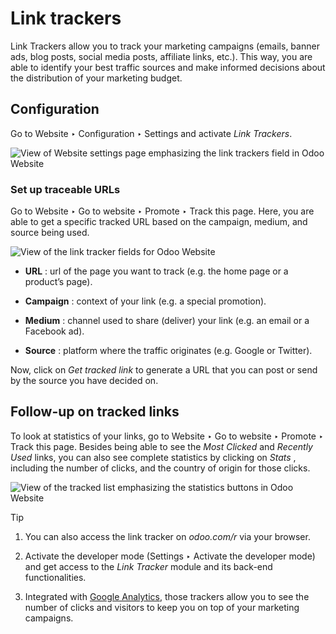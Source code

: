 # Link trackers

Link Trackers allow you to track your marketing campaigns (emails, banner ads,
blog posts, social media posts, affiliate links, etc.). This way, you are able
to identify your best traffic sources and make informed decisions about the
distribution of your marketing budget.

## Configuration

Go to Website ‣ Configuration ‣ Settings and activate _Link Trackers_.

![View of Website settings page emphasizing the link trackers field in Odoo
Website](../../../../_images/enable_link_tracker.png)

### Set up traceable URLs

Go to Website ‣ Go to website ‣ Promote ‣ Track this page. Here, you are able
to get a specific tracked URL based on the campaign, medium, and source being
used.

![View of the link tracker fields for Odoo
Website](../../../../_images/link_tracker_fields.png)

  * **URL** : url of the page you want to track (e.g. the home page or a product’s page).

  * **Campaign** : context of your link (e.g. a special promotion).

  * **Medium** : channel used to share (deliver) your link (e.g. an email or a Facebook ad).

  * **Source** : platform where the traffic originates (e.g. Google or Twitter).

Now, click on _Get tracked link_ to generate a URL that you can post or send
by the source you have decided on.

## Follow-up on tracked links

To look at statistics of your links, go to Website ‣ Go to website ‣ Promote ‣
Track this page. Besides being able to see the _Most Clicked_ and _Recently
Used_ links, you can also see complete statistics by clicking on _Stats_ ,
including the number of clicks, and the country of origin for those clicks.

![View of the tracked list emphasizing the statistics buttons in Odoo
Website](../../../../_images/links_statistics.png)

Tip

  1. You can also access the link tracker on _odoo.com/r_ via your browser.

  2. Activate the developer mode (Settings ‣ Activate the developer mode) and get access to the _Link Tracker_ module and its back-end functionalities.

  3. Integrated with [Google Analytics](analytics.html#analytics-google-analytics), those trackers allow you to see the number of clicks and visitors to keep you on top of your marketing campaigns.

